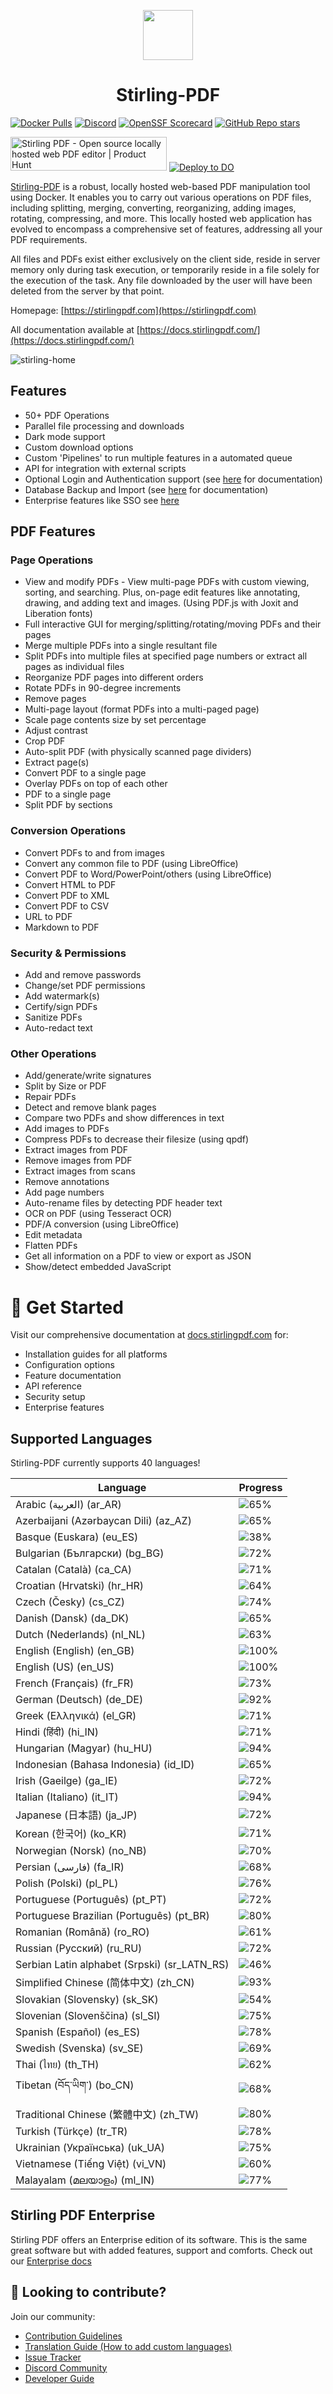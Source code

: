 <p align="center"><img src="https://raw.githubusercontent.com/Stirling-Tools/Stirling-PDF/main/docs/stirling.png" width="80"></p>
<h1 align="center">Stirling-PDF</h1>

[![Docker Pulls](https://img.shields.io/docker/pulls/frooodle/s-pdf)](https://hub.docker.com/r/frooodle/s-pdf)
[![Discord](https://img.shields.io/discord/1068636748814483718?label=Discord)](https://discord.gg/HYmhKj45pU)
[![OpenSSF Scorecard](https://api.scorecard.dev/projects/github.com/Stirling-Tools/Stirling-PDF/badge)](https://scorecard.dev/viewer/?uri=github.com/Stirling-Tools/Stirling-PDF)
[![GitHub Repo stars](https://img.shields.io/github/stars/stirling-tools/stirling-pdf?style=social)](https://github.com/Stirling-Tools/stirling-pdf)

<a href="https://www.producthunt.com/posts/stirling-pdf?embed=true&utm_source=badge-featured&utm_medium=badge&utm_souce=badge-stirling&#0045;pdf" target="_blank"><img src="https://api.producthunt.com/widgets/embed-image/v1/featured.svg?post_id=641239&theme=light" alt="Stirling&#0032;PDF - Open&#0032;source&#0032;locally&#0032;hosted&#0032;web&#0032;PDF&#0032;editor | Product Hunt" style="width: 250px; height: 54px;" width="250" height="54" /></a>
[![Deploy to DO](https://www.deploytodo.com/do-btn-blue.svg)](https://cloud.digitalocean.com/apps/new?repo=https://github.com/Stirling-Tools/Stirling-PDF/tree/digitalOcean&refcode=c3210994b1af)

[Stirling-PDF](https://www.stirlingpdf.com) is a robust, locally hosted web-based PDF manipulation tool using Docker. It enables you to carry out various operations on PDF files, including splitting, merging, converting, reorganizing, adding images, rotating, compressing, and more. This locally hosted web application has evolved to encompass a comprehensive set of features, addressing all your PDF requirements.

All files and PDFs exist either exclusively on the client side, reside in server memory only during task execution, or temporarily reside in a file solely for the execution of the task. Any file downloaded by the user will have been deleted from the server by that point.

Homepage: [https://stirlingpdf.com](https://stirlingpdf.com)

All documentation available at [https://docs.stirlingpdf.com/](https://docs.stirlingpdf.com/)

![stirling-home](images/stirling-home.jpg)

## Features

- 50+ PDF Operations
- Parallel file processing and downloads
- Dark mode support
- Custom download options
- Custom 'Pipelines' to run multiple features in a automated queue
- API for integration with external scripts
- Optional Login and Authentication support (see [here](https://docs.stirlingpdf.com/Advanced%20Configuration/System%20and%20Security) for documentation)
- Database Backup and Import (see [here](https://docs.stirlingpdf.com/Advanced%20Configuration/DATABASE) for documentation)
- Enterprise features like SSO see [here](https://docs.stirlingpdf.com/Enterprise%20Edition)

## PDF Features

### Page Operations

- View and modify PDFs - View multi-page PDFs with custom viewing, sorting, and searching. Plus, on-page edit features like annotating, drawing, and adding text and images. (Using PDF.js with Joxit and Liberation fonts)
- Full interactive GUI for merging/splitting/rotating/moving PDFs and their pages
- Merge multiple PDFs into a single resultant file
- Split PDFs into multiple files at specified page numbers or extract all pages as individual files
- Reorganize PDF pages into different orders
- Rotate PDFs in 90-degree increments
- Remove pages
- Multi-page layout (format PDFs into a multi-paged page)
- Scale page contents size by set percentage
- Adjust contrast
- Crop PDF
- Auto-split PDF (with physically scanned page dividers)
- Extract page(s)
- Convert PDF to a single page
- Overlay PDFs on top of each other
- PDF to a single page
- Split PDF by sections

### Conversion Operations

- Convert PDFs to and from images
- Convert any common file to PDF (using LibreOffice)
- Convert PDF to Word/PowerPoint/others (using LibreOffice)
- Convert HTML to PDF
- Convert PDF to XML
- Convert PDF to CSV
- URL to PDF
- Markdown to PDF

### Security & Permissions

- Add and remove passwords
- Change/set PDF permissions
- Add watermark(s)
- Certify/sign PDFs
- Sanitize PDFs
- Auto-redact text

### Other Operations

- Add/generate/write signatures
- Split by Size or PDF
- Repair PDFs
- Detect and remove blank pages
- Compare two PDFs and show differences in text
- Add images to PDFs
- Compress PDFs to decrease their filesize (using qpdf)
- Extract images from PDF
- Remove images from PDF
- Extract images from scans
- Remove annotations
- Add page numbers
- Auto-rename files by detecting PDF header text
- OCR on PDF (using Tesseract OCR)
- PDF/A conversion (using LibreOffice)
- Edit metadata
- Flatten PDFs
- Get all information on a PDF to view or export as JSON
- Show/detect embedded JavaScript




# 📖 Get Started

Visit our comprehensive documentation at [docs.stirlingpdf.com](https://docs.stirlingpdf.com) for:

- Installation guides for all platforms
- Configuration options
- Feature documentation
- API reference
- Security setup
- Enterprise features


## Supported Languages

Stirling-PDF currently supports 40 languages!

| Language                                     | Progress                               |
| -------------------------------------------- | -------------------------------------- |
| Arabic (العربية) (ar_AR)                        | ![65%](https://geps.dev/progress/65)   |
| Azerbaijani (Azərbaycan Dili) (az_AZ)        | ![65%](https://geps.dev/progress/65)   |
| Basque (Euskara) (eu_ES)                     | ![38%](https://geps.dev/progress/38)   |
| Bulgarian (Български) (bg_BG)                | ![72%](https://geps.dev/progress/72)   |
| Catalan (Català) (ca_CA)                     | ![71%](https://geps.dev/progress/71)   |
| Croatian (Hrvatski) (hr_HR)                  | ![64%](https://geps.dev/progress/64)   |
| Czech (Česky) (cs_CZ)                        | ![74%](https://geps.dev/progress/74)   |
| Danish (Dansk) (da_DK)                       | ![65%](https://geps.dev/progress/65)   |
| Dutch (Nederlands) (nl_NL)                   | ![63%](https://geps.dev/progress/63)   |
| English (English) (en_GB)                    | ![100%](https://geps.dev/progress/100) |
| English (US) (en_US)                         | ![100%](https://geps.dev/progress/100) |
| French (Français) (fr_FR)                    | ![73%](https://geps.dev/progress/73)   |
| German (Deutsch) (de_DE)                     | ![92%](https://geps.dev/progress/92)   |
| Greek (Ελληνικά) (el_GR)                     | ![71%](https://geps.dev/progress/71)   |
| Hindi (हिंदी) (hi_IN)                          | ![71%](https://geps.dev/progress/71)   |
| Hungarian (Magyar) (hu_HU)                   | ![94%](https://geps.dev/progress/94)   |
| Indonesian (Bahasa Indonesia) (id_ID)        | ![65%](https://geps.dev/progress/65)   |
| Irish (Gaeilge) (ga_IE)                      | ![72%](https://geps.dev/progress/72)   |
| Italian (Italiano) (it_IT)                   | ![94%](https://geps.dev/progress/94)   |
| Japanese (日本語) (ja_JP)                    | ![72%](https://geps.dev/progress/72)   |
| Korean (한국어) (ko_KR)                      | ![71%](https://geps.dev/progress/71)   |
| Norwegian (Norsk) (no_NB)                    | ![70%](https://geps.dev/progress/70)   |
| Persian (فارسی) (fa_IR)                      | ![68%](https://geps.dev/progress/68)   |
| Polish (Polski) (pl_PL)                      | ![76%](https://geps.dev/progress/76)   |
| Portuguese (Português) (pt_PT)               | ![72%](https://geps.dev/progress/72)   |
| Portuguese Brazilian (Português) (pt_BR)     | ![80%](https://geps.dev/progress/80)   |
| Romanian (Română) (ro_RO)                    | ![61%](https://geps.dev/progress/61)   |
| Russian (Русский) (ru_RU)                    | ![72%](https://geps.dev/progress/72)   |
| Serbian Latin alphabet (Srpski) (sr_LATN_RS) | ![46%](https://geps.dev/progress/46)   |
| Simplified Chinese (简体中文) (zh_CN)         | ![93%](https://geps.dev/progress/93)   |
| Slovakian (Slovensky) (sk_SK)                | ![54%](https://geps.dev/progress/54)   |
| Slovenian (Slovenščina) (sl_SI)              | ![75%](https://geps.dev/progress/75)   |
| Spanish (Español) (es_ES)                    | ![78%](https://geps.dev/progress/78)   |
| Swedish (Svenska) (sv_SE)                    | ![69%](https://geps.dev/progress/69)   |
| Thai (ไทย) (th_TH)                           | ![62%](https://geps.dev/progress/62)   |
| Tibetan (བོད་ཡིག་) (bo_CN)                     | ![68%](https://geps.dev/progress/68) |
| Traditional Chinese (繁體中文) (zh_TW)        | ![80%](https://geps.dev/progress/80)   |
| Turkish (Türkçe) (tr_TR)                     | ![78%](https://geps.dev/progress/78)   |
| Ukrainian (Українська) (uk_UA)               | ![75%](https://geps.dev/progress/75)   |
| Vietnamese (Tiếng Việt) (vi_VN)              | ![60%](https://geps.dev/progress/60)   |
| Malayalam (മലയാളം) (ml_IN)              | ![77%](https://geps.dev/progress/77)   |

## Stirling PDF Enterprise

Stirling PDF offers an Enterprise edition of its software. This is the same great software but with added features, support and comforts.
Check out our [Enterprise docs](https://docs.stirlingpdf.com/Pro)


## 🤝 Looking to contribute?

Join our community:
- [Contribution Guidelines](CONTRIBUTING.md)
- [Translation Guide (How to add custom languages)](HowToAddNewLanguage.md)
- [Issue Tracker](https://github.com/Stirling-Tools/Stirling-PDF/issues)
- [Discord Community](https://discord.gg/HYmhKj45pU)
- [Developer Guide](DeveloperGuide.md)
